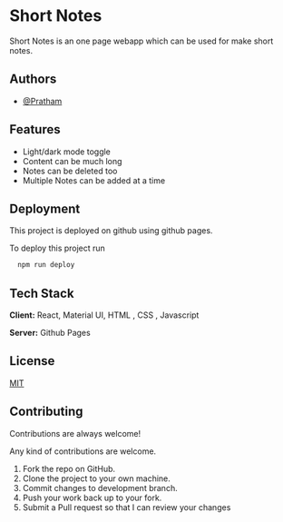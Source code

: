 
# Short Notes

Short Notes is an one page webapp which can be used for make short notes.



## Authors

- [@Pratham](https://www.github.com/er-pratham)


## Features

- Light/dark mode toggle
- Content can be much long
- Notes can be deleted too 
- Multiple Notes can be added at a time


## Deployment

This project is deployed on github using github pages.

To deploy this project run

```bash
  npm run deploy
```


## Tech Stack

**Client:** React, Material UI, HTML , CSS , Javascript

**Server:** Github Pages 


## License

[MIT](https://choosealicense.com/licenses/mit/)


## Contributing

Contributions are always welcome!

Any kind of contributions are welcome.

1. Fork the repo on GitHub.
2. Clone the project to your own machine.
3. Commit changes to development branch.
4. Push your work back up to your fork.
5. Submit a Pull request so that I can review your changes
